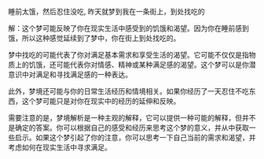 睡前太饿，然后忍住没吃, 昨天就梦到我在一条街上，到处找吃的

解：这个梦可能反映了你在现实生活中感受到的饥饿和渴望。因为你在睡前感到饿，所以这种感觉延续到了梦中，你在街上到处找吃的。

梦中找吃的可能代表了你对满足基本需求和享受生活的渴望。它可能不仅仅是指物质上的饥饿，还可能代表你对情感、精神或某种满足感的渴望。这个梦可以是你潜意识中对满足和寻找满足感的一种表达。

此外，梦境还可能与你的日常生活经历和情境相关。如果你经历了一天忍住不吃东西，这个梦可能只是对你在现实中的经历的延伸和反映。

需要注意的是，梦境解析是一种主观的解释，它可以提供一种可能的解释，但并不是确定的答案。你可以根据自己的感受和经历来思考这个梦的意义，并从中获取一些启示。如果这个梦引起了你的注意，你可以思考一下自己当前的需求和渴望，并考虑如何在现实生活中寻求满足。